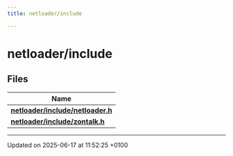```yaml
---
title: netloader/include

---
```


# netloader/include



## Files

| Name           |
| -------------- |
| **[netloader/include/netloader.h](netloader_2include_2netloader_8h.md#file-netloader.h)**  |
| **[netloader/include/zontalk.h](netloader_2include_2zontalk_8h.md#file-zontalk.h)**  |






-------------------------------

Updated on 2025-06-17 at 11:52:25 +0100
